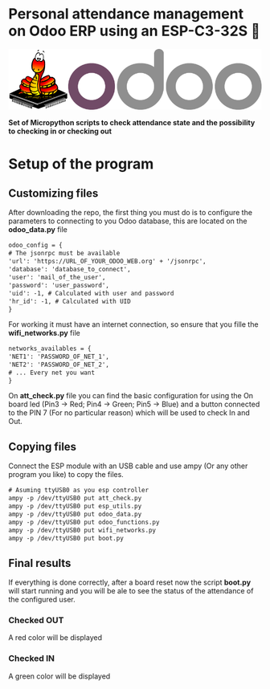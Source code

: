 # Personal attendance management on Odoo ERP using an ESP-C3-32S :raccoon:
![ESP Board](/assets/micro_odoo.png?raw=true)

**Set of Micropython scripts to check attendance state and the possibility to checking in or checking out**

# Setup of the program
## Customizing files

After downloading the repo, the first thing you must do is to configure the parameters to connecting to you Odoo database, this are located on the **odoo_data.py** file

    odoo_config = {
    # The jsonrpc must be available
    'url': 'https://URL_OF_YOUR_ODOO_WEB.org' + '/jsonrpc',
    'database': 'database_to_connect',
    'user': 'mail_of_the_user',
    'password': 'user_password',
    'uid': -1, # Calculated with user and password
    'hr_id': -1, # Calculated with UID
    }

For working it must have an internet connection, so ensure that you fille the **wifi_networks.py** file

    networks_availables = {
    'NET1': 'PASSWORD_OF_NET_1',
    'NET2': 'PASSWORD_OF_NET_2',
    # ... Every net you want
    }

On **att_check.py** file you can find the basic configuration for using the On board led (Pin3 -> Red; Pin4 -> Green; Pin5 -> Blue) and a button connected to the PIN 7 (For no particular reason) which will be used to check In and Out.

## Copying files

Connect the ESP module with an USB cable and use ampy (Or any other program you like) to copy the files.

    # Asuming ttyUSB0 as you esp controller
    ampy -p /dev/ttyUSB0 put att_check.py
    ampy -p /dev/ttyUSB0 put esp_utils.py
    ampy -p /dev/ttyUSB0 put odoo_data.py
    ampy -p /dev/ttyUSB0 put odoo_functions.py
    ampy -p /dev/ttyUSB0 put wifi_networks.py
    ampy -p /dev/ttyUSB0 put boot.py

## Final results

If everything is done correctly, after a board reset now the script **boot.py** will start running and you will be ale to see the status of the attendance of the configured user.

### Checked OUT

A red color will be displayed

### Checked IN
 
A green color will be displayed

